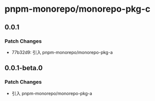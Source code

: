 # pnpm-monorepo/monorepo-pkg-c

## 0.0.1

### Patch Changes

- 77b32d9: 引入 pnpm-monorepo/monorepo-pkg-a

## 0.0.1-beta.0

### Patch Changes

- 引入 pnpm-monorepo/monorepo-pkg-a
